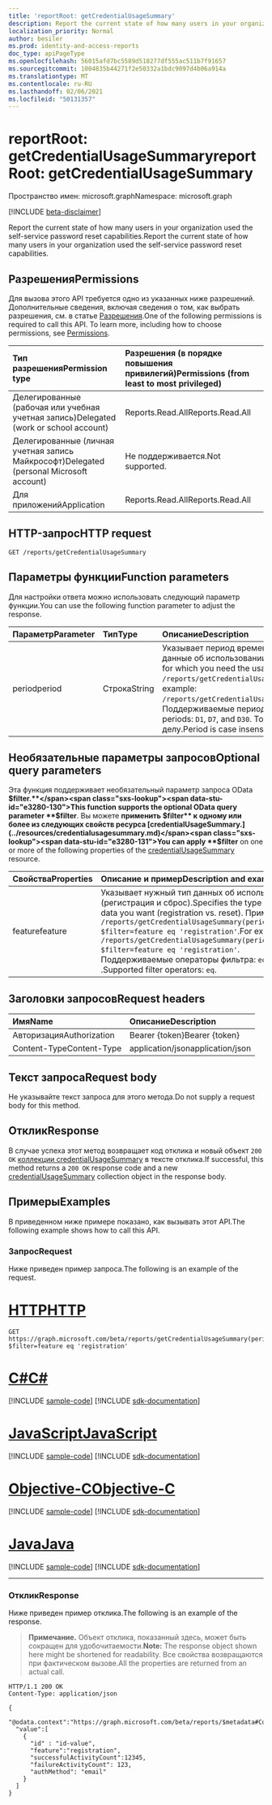```yaml
---
title: 'reportRoot: getCredentialUsageSummary'
description: Report the current state of how many users in your organization are using self-service password reset capabilities.
localization_priority: Normal
author: besiler
ms.prod: identity-and-access-reports
doc_type: apiPageType
ms.openlocfilehash: 56015afd7bc5589d518277df555ac511b7f91657
ms.sourcegitcommit: 1004835b44271f2e50332a1bdc9097d4b06a914a
ms.translationtype: MT
ms.contentlocale: ru-RU
ms.lasthandoff: 02/06/2021
ms.locfileid: "50131357"
---
```

# <a name="reportroot-getcredentialusagesummary"></a><span data-ttu-id="e3280-103">reportRoot: getCredentialUsageSummary</span><span class="sxs-lookup"><span data-stu-id="e3280-103">reportRoot: getCredentialUsageSummary</span></span>

<span data-ttu-id="e3280-104">Пространство имен: microsoft.graph</span><span class="sxs-lookup"><span data-stu-id="e3280-104">Namespace: microsoft.graph</span></span>

[!INCLUDE [beta-disclaimer](../../includes/beta-disclaimer.md)]

<span data-ttu-id="e3280-105">Report the current state of how many users in your organization used the self-service password reset capabilities.</span><span class="sxs-lookup"><span data-stu-id="e3280-105">Report the current state of how many users in your organization used the self-service password reset capabilities.</span></span>

## <a name="permissions"></a><span data-ttu-id="e3280-106">Разрешения</span><span class="sxs-lookup"><span data-stu-id="e3280-106">Permissions</span></span>

<span data-ttu-id="e3280-p101">Для вызова этого API требуется одно из указанных ниже разрешений. Дополнительные сведения, включая сведения о том, как выбрать разрешения, см. в статье [Разрешения](/graph/permissions-reference).</span><span class="sxs-lookup"><span data-stu-id="e3280-p101">One of the following permissions is required to call this API. To learn more, including how to choose permissions, see [Permissions](/graph/permissions-reference).</span></span>

| <span data-ttu-id="e3280-109">Тип разрешения</span><span class="sxs-lookup"><span data-stu-id="e3280-109">Permission type</span></span>                        | <span data-ttu-id="e3280-110">Разрешения (в порядке повышения привилегий)</span><span class="sxs-lookup"><span data-stu-id="e3280-110">Permissions (from least to most privileged)</span></span> |
|:---------------------------------------|:--------------------------------------------|
| <span data-ttu-id="e3280-111">Делегированные (рабочая или учебная учетная запись)</span><span class="sxs-lookup"><span data-stu-id="e3280-111">Delegated (work or school account)</span></span>     | <span data-ttu-id="e3280-112">Reports.Read.All</span><span class="sxs-lookup"><span data-stu-id="e3280-112">Reports.Read.All</span></span> |
| <span data-ttu-id="e3280-113">Делегированные (личная учетная запись Майкрософт)</span><span class="sxs-lookup"><span data-stu-id="e3280-113">Delegated (personal Microsoft account)</span></span> | <span data-ttu-id="e3280-114">Не поддерживается.</span><span class="sxs-lookup"><span data-stu-id="e3280-114">Not supported.</span></span> |
| <span data-ttu-id="e3280-115">Для приложений</span><span class="sxs-lookup"><span data-stu-id="e3280-115">Application</span></span>                            | <span data-ttu-id="e3280-116">Reports.Read.All</span><span class="sxs-lookup"><span data-stu-id="e3280-116">Reports.Read.All</span></span> |

## <a name="http-request"></a><span data-ttu-id="e3280-117">HTTP-запрос</span><span class="sxs-lookup"><span data-stu-id="e3280-117">HTTP request</span></span>

<!-- { "blockType": "ignored" } -->

```http
GET /reports/getCredentialUsageSummary
```

## <a name="function-parameters"></a><span data-ttu-id="e3280-118">Параметры функции</span><span class="sxs-lookup"><span data-stu-id="e3280-118">Function parameters</span></span>

<span data-ttu-id="e3280-119">Для настройки ответа можно использовать следующий параметр функции.</span><span class="sxs-lookup"><span data-stu-id="e3280-119">You can use the following function parameter to adjust the response.</span></span>

| <span data-ttu-id="e3280-120">Параметр</span><span class="sxs-lookup"><span data-stu-id="e3280-120">Parameter</span></span> | <span data-ttu-id="e3280-121">Тип</span><span class="sxs-lookup"><span data-stu-id="e3280-121">Type</span></span> | <span data-ttu-id="e3280-122">Описание</span><span class="sxs-lookup"><span data-stu-id="e3280-122">Description</span></span> |
|:--------- |:---- |:----------- |
| <span data-ttu-id="e3280-123">period</span><span class="sxs-lookup"><span data-stu-id="e3280-123">period</span></span> | <span data-ttu-id="e3280-124">Строка</span><span class="sxs-lookup"><span data-stu-id="e3280-124">String</span></span> | <span data-ttu-id="e3280-125">Указывает период времени, для которого требуются данные об использовании.</span><span class="sxs-lookup"><span data-stu-id="e3280-125">Specifies the time period for which you need the usage data.</span></span> <span data-ttu-id="e3280-126">Пример: `/reports/getCredentialUsageSummary(period='D30')`.</span><span class="sxs-lookup"><span data-stu-id="e3280-126">For example: `/reports/getCredentialUsageSummary(period='D30')`.</span></span> <span data-ttu-id="e3280-127">Поддерживаемые периоды: `D1` , `D7` , и `D30` .</span><span class="sxs-lookup"><span data-stu-id="e3280-127">Supported periods: `D1`, `D7`, and `D30`.</span></span> <span data-ttu-id="e3280-128">Точка нечувствительна к делу.</span><span class="sxs-lookup"><span data-stu-id="e3280-128">Period is case insensitive.</span></span> |

## <a name="optional-query-parameters"></a><span data-ttu-id="e3280-129">Необязательные параметры запросов</span><span class="sxs-lookup"><span data-stu-id="e3280-129">Optional query parameters</span></span>

<span data-ttu-id="e3280-130">Эта функция поддерживает необязательный параметр запроса OData **$filter.**</span><span class="sxs-lookup"><span data-stu-id="e3280-130">This function supports the optional OData query parameter **$filter**.</span></span> <span data-ttu-id="e3280-131">Вы можете **применить $filter** к одному или более из следующих свойств ресурса [credentialUsageSummary.](../resources/credentialusagesummary.md)</span><span class="sxs-lookup"><span data-stu-id="e3280-131">You can apply **$filter** on one or more of the following properties of the [credentialUsageSummary](../resources/credentialusagesummary.md) resource.</span></span>

| <span data-ttu-id="e3280-132">Свойства</span><span class="sxs-lookup"><span data-stu-id="e3280-132">Properties</span></span> | <span data-ttu-id="e3280-133">Описание и пример</span><span class="sxs-lookup"><span data-stu-id="e3280-133">Description and example</span></span> |
|:---- |:----------- |
| <span data-ttu-id="e3280-134">feature</span><span class="sxs-lookup"><span data-stu-id="e3280-134">feature</span></span> | <span data-ttu-id="e3280-135">Указывает нужный тип данных об использовании (регистрация и сброс).</span><span class="sxs-lookup"><span data-stu-id="e3280-135">Specifies the type of usage data you want (registration vs. reset).</span></span> <span data-ttu-id="e3280-136">Пример: `/reports/getCredentialUsageSummary(period='D30')?$filter=feature eq 'registration'`.</span><span class="sxs-lookup"><span data-stu-id="e3280-136">For example: `/reports/getCredentialUsageSummary(period='D30')?$filter=feature eq 'registration'`.</span></span> <span data-ttu-id="e3280-137">Поддерживаемые операторы фильтра: `eq` .</span><span class="sxs-lookup"><span data-stu-id="e3280-137">Supported filter operators: `eq`.</span></span> |

## <a name="request-headers"></a><span data-ttu-id="e3280-138">Заголовки запросов</span><span class="sxs-lookup"><span data-stu-id="e3280-138">Request headers</span></span>

| <span data-ttu-id="e3280-139">Имя</span><span class="sxs-lookup"><span data-stu-id="e3280-139">Name</span></span>          | <span data-ttu-id="e3280-140">Описание</span><span class="sxs-lookup"><span data-stu-id="e3280-140">Description</span></span>   |
|:--------------|:--------------|
| <span data-ttu-id="e3280-141">Авторизация</span><span class="sxs-lookup"><span data-stu-id="e3280-141">Authorization</span></span> | <span data-ttu-id="e3280-142">Bearer {token}</span><span class="sxs-lookup"><span data-stu-id="e3280-142">Bearer {token}</span></span> |
| <span data-ttu-id="e3280-143">Content-Type</span><span class="sxs-lookup"><span data-stu-id="e3280-143">Content-Type</span></span> | <span data-ttu-id="e3280-144">application/json</span><span class="sxs-lookup"><span data-stu-id="e3280-144">application/json</span></span> |

## <a name="request-body"></a><span data-ttu-id="e3280-145">Текст запроса</span><span class="sxs-lookup"><span data-stu-id="e3280-145">Request body</span></span>

<span data-ttu-id="e3280-146">Не указывайте текст запроса для этого метода.</span><span class="sxs-lookup"><span data-stu-id="e3280-146">Do not supply a request body for this method.</span></span>

## <a name="response"></a><span data-ttu-id="e3280-147">Отклик</span><span class="sxs-lookup"><span data-stu-id="e3280-147">Response</span></span>

<span data-ttu-id="e3280-148">В случае успеха этот метод возвращает код отклика и новый объект `200 OK` [коллекции credentialUsageSummary](../resources/credentialusagesummary.md) в тексте отклика.</span><span class="sxs-lookup"><span data-stu-id="e3280-148">If successful, this method returns a `200 OK` response code and a new [credentialUsageSummary](../resources/credentialusagesummary.md) collection object in the response body.</span></span>

## <a name="examples"></a><span data-ttu-id="e3280-149">Примеры</span><span class="sxs-lookup"><span data-stu-id="e3280-149">Examples</span></span>

<span data-ttu-id="e3280-150">В приведенном ниже примере показано, как вызывать этот API.</span><span class="sxs-lookup"><span data-stu-id="e3280-150">The following example shows how to call this API.</span></span>

### <a name="request"></a><span data-ttu-id="e3280-151">Запрос</span><span class="sxs-lookup"><span data-stu-id="e3280-151">Request</span></span>

<span data-ttu-id="e3280-152">Ниже приведен пример запроса.</span><span class="sxs-lookup"><span data-stu-id="e3280-152">The following is an example of the request.</span></span>

# <a name="http"></a>[<span data-ttu-id="e3280-153">HTTP</span><span class="sxs-lookup"><span data-stu-id="e3280-153">HTTP</span></span>](#tab/http)
<!-- {
  "blockType": "request",
  "name": "reportroot_getcredentialusagesummary"
}-->

```msgraph-interactive
GET https://graph.microsoft.com/beta/reports/getCredentialUsageSummary(period='D30')?$filter=feature eq 'registration'
```
# <a name="c"></a>[<span data-ttu-id="e3280-154">C#</span><span class="sxs-lookup"><span data-stu-id="e3280-154">C#</span></span>](#tab/csharp)
[!INCLUDE [sample-code](../includes/snippets/csharp/reportroot-getcredentialusagesummary-csharp-snippets.md)]
[!INCLUDE [sdk-documentation](../includes/snippets/snippets-sdk-documentation-link.md)]

# <a name="javascript"></a>[<span data-ttu-id="e3280-155">JavaScript</span><span class="sxs-lookup"><span data-stu-id="e3280-155">JavaScript</span></span>](#tab/javascript)
[!INCLUDE [sample-code](../includes/snippets/javascript/reportroot-getcredentialusagesummary-javascript-snippets.md)]
[!INCLUDE [sdk-documentation](../includes/snippets/snippets-sdk-documentation-link.md)]

# <a name="objective-c"></a>[<span data-ttu-id="e3280-156">Objective-C</span><span class="sxs-lookup"><span data-stu-id="e3280-156">Objective-C</span></span>](#tab/objc)
[!INCLUDE [sample-code](../includes/snippets/objc/reportroot-getcredentialusagesummary-objc-snippets.md)]
[!INCLUDE [sdk-documentation](../includes/snippets/snippets-sdk-documentation-link.md)]

# <a name="java"></a>[<span data-ttu-id="e3280-157">Java</span><span class="sxs-lookup"><span data-stu-id="e3280-157">Java</span></span>](#tab/java)
[!INCLUDE [sample-code](../includes/snippets/java/reportroot-getcredentialusagesummary-java-snippets.md)]
[!INCLUDE [sdk-documentation](../includes/snippets/snippets-sdk-documentation-link.md)]

---


### <a name="response"></a><span data-ttu-id="e3280-158">Отклик</span><span class="sxs-lookup"><span data-stu-id="e3280-158">Response</span></span>

<span data-ttu-id="e3280-159">Ниже приведен пример отклика.</span><span class="sxs-lookup"><span data-stu-id="e3280-159">The following is an example of the response.</span></span>

> <span data-ttu-id="e3280-160">**Примечание.** Объект отклика, показанный здесь, может быть сокращен для удобочитаемости.</span><span class="sxs-lookup"><span data-stu-id="e3280-160">**Note:** The response object shown here might be shortened for readability.</span></span> <span data-ttu-id="e3280-161">Все свойства возвращаются при фактическом вызове.</span><span class="sxs-lookup"><span data-stu-id="e3280-161">All the properties are returned from an actual call.</span></span>

<!-- {
  "blockType": "response",
  "truncated": true,
  "@odata.type": "microsoft.graph.credentialUsageSummary",
  "isCollection": true
} -->

```http
HTTP/1.1 200 OK
Content-Type: application/json

{
  "@odata.context":"https://graph.microsoft.com/beta/reports/$metadata#Collection(microsoft.graph.getCredentialUsageSummary)",
  "value":[
    {
      "id" : "id-value",
      "feature":"registration",
      "successfulActivityCount":12345,
      "failureActivityCount": 123,
      "authMethod": "email"
    }
  ]
}
```

<!-- uuid: 16cd6b66-4b1a-43a1-adaf-3a886856ed98
2019-02-04 14:57:30 UTC -->
<!-- {
  "type": "#page.annotation",
  "description": "reportRoot: getCredentialUsageSummary",
  "keywords": "",
  "section": "documentation",
  "tocPath": ""
}-->


